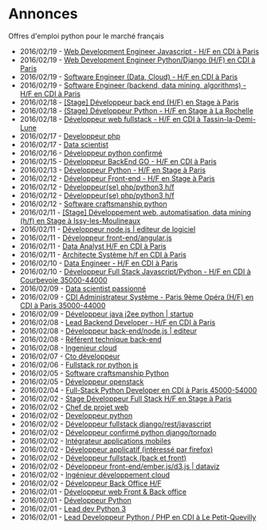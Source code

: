 # Annonces

Offres d'emploi python pour le marché français

* 2016/02/19 - [Web Development Engineer Javascript - H/F en CDI à Paris](http://pyjobs.fr/job/1197/web-development-engineer-javascript-h-f-en-cdi-a-paris "Web Development Engineer Javascript - H/F en CDI à Paris")
* 2016/02/19 - [Web Development Engineer Python/Django (H/F) en CDI à Paris](http://pyjobs.fr/job/1194/web-development-engineer-python-django-h-f-en-cdi-a-paris "Web Development Engineer Python/Django (H/F) en CDI à Paris")
* 2016/02/19 - [Software Engineer (Data, Cloud) - H/F en CDI à Paris](http://pyjobs.fr/job/1196/software-engineer-data-cloud-h-f-en-cdi-a-paris "Software Engineer (Data, Cloud) - H/F en CDI à Paris")
* 2016/02/19 - [Software Engineer (backend, data mining, algorithms) - H/F en CDI à Paris](http://pyjobs.fr/job/1195/software-engineer-backend-data-mining-algorithms-h-f-en-cdi-a-paris "Software Engineer (backend, data mining, algorithms) - H/F en CDI à Paris")
* 2016/02/18 - [[Stage] Développeur back end (H/F) en Stage à Paris](http://pyjobs.fr/job/1128/stage-developpeur-back-end-h-f-en-stage-a-paris "[Stage] Développeur back end (H/F) en Stage à Paris")
* 2016/02/18 - [(Stage) Développeur Python - H/F en Stage à La Rochelle](http://pyjobs.fr/job/1127/stage-developpeur-python-h-f-en-stage-a-la-rochelle "(Stage) Développeur Python - H/F en Stage à La Rochelle")
* 2016/02/18 - [Développeur web fullstack - H/F en CDI à Tassin-la-Demi-Lune](http://pyjobs.fr/job/1126/developpeur-web-fullstack-h-f-en-cdi-a-tassin-la-demi-lune "Développeur web fullstack - H/F en CDI à Tassin-la-Demi-Lune")
* 2016/02/17 - [Developpeur php](http://pyjobs.fr/job/1129/developpeur-php "Developpeur php")
* 2016/02/17 - [Data scientist](http://pyjobs.fr/job/1134/data-scientist "Data scientist")
* 2016/02/16 - [Développeur python confirmé](http://pyjobs.fr/job/1133/developpeur-python-confirme "Développeur python confirmé")
* 2016/02/15 - [Développeur BackEnd GO - H/F en CDI à Paris](http://pyjobs.fr/job/1125/developpeur-backend-go-h-f-en-cdi-a-paris "Développeur BackEnd GO - H/F en CDI à Paris")
* 2016/02/13 - [Développeur Python - H/F en Stage à Paris](http://pyjobs.fr/job/1124/developpeur-python-h-f-en-stage-a-paris "Développeur Python - H/F en Stage à Paris")
* 2016/02/12 - [Développeur Front-end - H/F en Stage à Paris](http://pyjobs.fr/job/1120/developpeur-front-end-h-f-en-stage-a-paris "Développeur Front-end - H/F en Stage à Paris")
* 2016/02/12 - [Développeur(se) php/python3 h/f](http://pyjobs.fr/job/1123/developpeur-se-php-python3-h-f "Développeur(se) php/python3 h/f")
* 2016/02/12 - [Développeur(se) php/python3 h/f](http://pyjobs.fr/job/1122/developpeur-se-php-python3-h-f "Développeur(se) php/python3 h/f")
* 2016/02/12 - [Software craftsmanship python](http://pyjobs.fr/job/1121/software-craftsmanship-python "Software craftsmanship python")
* 2016/02/11 - [[Stage] Développement web, automatisation, data mining (h/f) en Stage à Issy-les-Moulineaux](http://pyjobs.fr/job/1119/stage-developpement-web-automatisation-data-mining-h-f-en-stage-a-issy-les-moulineaux "[Stage] Développement web, automatisation, data mining (h/f) en Stage à Issy-les-Moulineaux")
* 2016/02/11 - [Développeur node.js | editeur de logiciel](http://pyjobs.fr/job/1132/developpeur-node-js-editeur-de-logiciel "Développeur node.js | editeur de logiciel")
* 2016/02/11 - [Développeur front-end/angular.js](http://pyjobs.fr/job/1131/developpeur-front-end-angular-js "Développeur front-end/angular.js")
* 2016/02/11 - [Data Analyst H/F en CDI à Paris](http://pyjobs.fr/job/1118/data-analyst-h-f-en-cdi-a-paris "Data Analyst H/F en CDI à Paris")
* 2016/02/11 - [Architecte Système h/f en CDI à Paris](http://pyjobs.fr/job/1117/architecte-systeme-h-f-en-cdi-a-paris "Architecte Système h/f en CDI à Paris")
* 2016/02/10 - [Data Engineer - H/F en CDI à Paris](http://pyjobs.fr/job/1104/data-engineer-h-f-en-cdi-a-paris "Data Engineer - H/F en CDI à Paris")
* 2016/02/10 - [Développeur Full Stack Javascript/Python - H/F en CDI à Courbevoie 35000-44000](http://pyjobs.fr/job/1103/developpeur-full-stack-javascript-python-h-f-en-cdi-a-courbevoie-35000-44000 "Développeur Full Stack Javascript/Python - H/F en CDI à Courbevoie 35000-44000")
* 2016/02/09 - [Data scientist passionné](http://pyjobs.fr/job/1130/data-scientist-passionne "Data scientist passionné")
* 2016/02/09 - [CDI Administrateur Système - Paris 9ème Opéra (H/F) en CDI à Paris 35000-44000](http://pyjobs.fr/job/1102/cdi-administrateur-systeme-paris-9eme-opera-h-f-en-cdi-a-paris-35000-44000 "CDI Administrateur Système - Paris 9ème Opéra (H/F) en CDI à Paris 35000-44000")
* 2016/02/09 - [Développeur java j2ee python | startup](http://pyjobs.fr/job/1139/developpeur-java-j2ee-python-startup "Développeur java j2ee python | startup")
* 2016/02/08 - [Lead Backend Developer - H/F en CDI à Paris](http://pyjobs.fr/job/1101/lead-backend-developer-h-f-en-cdi-a-paris "Lead Backend Developer - H/F en CDI à Paris")
* 2016/02/08 - [Développeur back-end/node.js | editeur](http://pyjobs.fr/job/1138/developpeur-back-end-node-js-editeur "Développeur back-end/node.js | editeur")
* 2016/02/08 - [Référent technique back-end](http://pyjobs.fr/job/1137/referent-technique-back-end "Référent technique back-end")
* 2016/02/08 - [Ingenieur cloud](http://pyjobs.fr/job/1136/ingenieur-cloud "Ingenieur cloud")
* 2016/02/07 - [Cto développeur](http://pyjobs.fr/job/1135/cto-developpeur "Cto développeur")
* 2016/02/06 - [Fullstack ror python js](http://pyjobs.fr/job/1144/fullstack-ror-python-js "Fullstack ror python js")
* 2016/02/05 - [Software craftsmanship Python](http://pyjobs.fr/job/1100/software-craftsmanship-python "Software craftsmanship Python")
* 2016/02/05 - [Développeur openstack](http://pyjobs.fr/job/1143/developpeur-openstack "Développeur openstack")
* 2016/02/04 - [Full-Stack Python Developer en CDI à Paris 45000-54000](http://pyjobs.fr/job/1099/full-stack-python-developer-en-cdi-a-paris-45000-54000 "Full-Stack Python Developer en CDI à Paris 45000-54000")
* 2016/02/02 - [Stage Développeur Full Stack H/F en Stage à Paris](http://pyjobs.fr/job/637/stage-developpeur-full-stack-h-f-en-stage-a-paris "Stage Développeur Full Stack H/F en Stage à Paris")
* 2016/02/02 - [Chef de projet web](http://pyjobs.fr/job/1142/chef-de-projet-web "Chef de projet web")
* 2016/02/02 - [Developpeur python](http://pyjobs.fr/job/1141/developpeur-python "Developpeur python")
* 2016/02/02 - [Développeur fullstack django/rest/javascript](http://pyjobs.fr/job/1140/developpeur-fullstack-django-rest-javascript "Développeur fullstack django/rest/javascript")
* 2016/02/02 - [Développeur confirmé python django/tornado](http://pyjobs.fr/job/1193/developpeur-confirme-python-django-tornado "Développeur confirmé python django/tornado")
* 2016/02/02 - [Intégrateur applications mobiles](http://pyjobs.fr/job/1192/integrateur-applications-mobiles "Intégrateur applications mobiles")
* 2016/02/02 - [Développeur applicatif (intéressé par firefox)](http://pyjobs.fr/job/1191/developpeur-applicatif-interesse-par-firefox "Développeur applicatif (intéressé par firefox)")
* 2016/02/02 - [Développeur fullstack (back et front)](http://pyjobs.fr/job/1190/developpeur-fullstack-back-et-front "Développeur fullstack (back et front)")
* 2016/02/02 - [Développeur front-end/ember.js/d3.js | dataviz](http://pyjobs.fr/job/1189/developpeur-front-end-ember-js-d3-js-dataviz "Développeur front-end/ember.js/d3.js | dataviz")
* 2016/02/02 - [Ingénieur développement cloud](http://pyjobs.fr/job/1188/ingenieur-developpement-cloud "Ingénieur développement cloud")
* 2016/02/02 - [Développeur Back Office H/F](http://pyjobs.fr/job/65/developpeur-back-office-h-f "Développeur Back Office H/F")
* 2016/02/01 - [Développeur web Front & Back office](http://pyjobs.fr/job/638/developpeur-web-front-back-office "Développeur web Front & Back office")
* 2016/02/01 - [Développeur Python](http://pyjobs.fr/job/643/developpeur-python "Développeur Python")
* 2016/02/01 - [Lead dev Python 3](http://pyjobs.fr/job/642/lead-dev-python-3 "Lead dev Python 3")
* 2016/02/01 - [Lead Developpeur Python / PHP en CDI à Le Petit-Quevilly](http://pyjobs.fr/job/2/lead-developpeur-python-php-en-cdi-a-le-petit-quevilly "Lead Developpeur Python / PHP en CDI à Le Petit-Quevilly")

